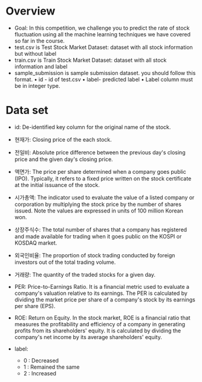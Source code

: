 
# Overview 
- Goal: In this competition, we challenge you to predict the rate of stock fluctuation using all the machine learning techniques we have covered so far in the course.
- test.csv is Test Stock Market Dataset: dataset with all stock information but without label
- train.csv is Train Stock Market Dataset: dataset with all stock information and label
- sample_submission is sample submission dataset. you should follow this format. 
    • id - id of test.csv
    • label- predicted label
    • Label column must be in integer type.

 
# Data set
- id: De-identified key column for the original name of the stock.
- 현재가: Closing price of the each stock.
- 전일비: Absolute price difference between the previous day's closing price and the given day's closing price.
- 액면가: The price per share determined when a company goes public (IPO). Typically, it refers to a fixed price written on the stock certificate at the initial issuance of the stock.
- 시가총액: The indicator used to evaluate the value of a listed company or corporation by multiplying the stock price by the number of shares issued. Note the values are expressed in units of 100 million Korean won.
- 상장주식수: The total number of shares that a company has registered and made available for trading when it goes public on the KOSPI or KOSDAQ market.
- 외국인비율: The proportion of stock trading conducted by foreign investors out of the total trading volume.
- 거래량: The quantity of the traded stocks for a given day.
- PER: Price-to-Earnings Ratio. It is a financial metric used to evaluate a company's valuation relative to its earnings. The PER is calculated by dividing the market price per share of a company's stock by its earnings per share (EPS).
- ROE: Return on Equity. In the stock market, ROE is a financial ratio that measures the profitability and efficiency of a company in generating profits from its shareholders' equity. It is calculated by dividing the company's net income by its average shareholders' equity.

- label:
    - 0 : Decreased
    - 1 : Remained the same
    - 2 : Increased


